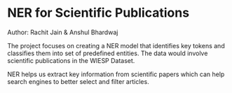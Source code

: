# NER for Scientific Publications

Author: Rachit Jain & Anshul Bhardwaj

The project focuses on creating a NER model that identifies key tokens and classifies them into set of predefined entities. The data would involve scientific publications in the WIESP Dataset.

NER helps us extract key information from scientific papers which can help search engines to better select and filter articles.
